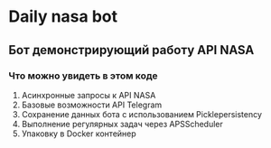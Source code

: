 # Daily nasa bot
## Бот демонстрирующий работу API NASA
### Что можно увидеть в этом коде
1. Асинхронные запросы к API NASA
2. Базовые возможности API Telegram
3. Сохранение данных бота с использованием Picklepersistency
4. Выполнение регулярных задач через APSScheduler
5. Упаковку в Docker контейнер
